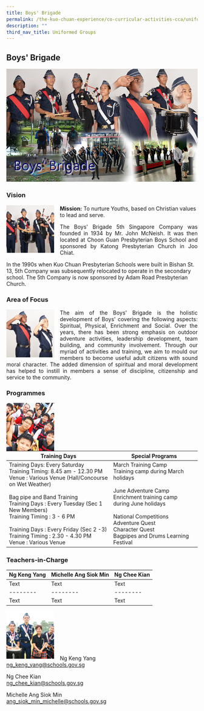 ```yaml
---
title: Boys' Brigade
permalink: /the-kuo-chuan-experience/co-curricular-activities-cca/uniformed-groups/boys-brigade/
description: ""
third_nav_title: Uniformed Groups
---
```

## Boys' Brigade


![](/images/The%20Kuo%20Chuan%20Experience/CCA/Boys%20Brigade/boysbrigade.jpg)



### Vision

<img src="/images/The%20Kuo%20Chuan%20Experience/CCA/Boys%20Brigade/content_boys_brigade.jpg" style="width:25%;margin-right:15px;" align = "left">

**Mission:** To nurture Youths, based on Christian values to lead and serve.  
  
<p style="text-align: justify">The Boys' Brigade 5th Singapore Company was founded in 1934 by Mr. John McNeish. It was then located at Choon Guan Presbyterian Boys School and sponsored by Katong Presbyterian Church in Joo Chiat. 
	
In the 1990s when Kuo Chuan Presbyterian Schools were built in Bishan St. 13, 5th Company was subsequently relocated to operate in the secondary school. The 5th Company is now sponsored by Adam Road Presbyterian Church.</p>



### Area of Focus

<img src="/images/The%20Kuo%20Chuan%20Experience/CCA/Boys%20Brigade/boys_brigrade_area_of_focus.jpg" style="width:25%;margin-right:15px;" align = "left">

<p style="text-align: justify">The aim of the Boys' Brigade is the holistic development of Boys' covering the following aspects: Spiritual, Physical, Enrichment and Social. Over the years, there has been strong emphasis on outdoor adventure activities, leadership development, team building, and community involvement. Through our myriad of activities and training, we aim to mould our members to become useful adult citizens with sound moral character. The added dimension of spiritual and moral development has helped to instill in members a sense of discipline, citizenship and service to the community.</p>




### Programmes


<img src="/images/The%20Kuo%20Chuan%20Experience/CCA/Boys%20Brigade/programmes.jpg"  
     style="width:25%;margin-right:15px;" align = "left"> 



<table>
<thead>
  <tr>
    <th>Training Days</th>
    <th>Special Programs</th>
  </tr>
</thead>
<tbody>
  <tr>
    <td>Training Days: Every Saturday <br>Training Timing: 8.45 am - 12.30 PM <br>Venue : Various Venue (Hall/Concourse on Wet Weather) <br><br>Bag pipe and Band Training <br>Training Days : Every Tuesday (Sec 1 New Members) <br>Training Timing : 3 - 6 PM <br><br>Training Days : Every Friday (Sec 2 -3) <br>Training Timing : 2.30 - 4.30 PM <br>Venue : Various Venue</td>
    <td>March Training Camp<br>Training camp during March holidays<br><br>June Adventure Camp<br>Enrichment training camp during June holidays<br><br>National Competitions<br>Adventure Quest<br>Character Quest<br>Bagpipes and Drums Learning Festival</td>
  </tr>
</tbody>
</table>


### Teachers-in-Charge



| Ng Keng Yang | Michelle Ang Siok Min | Ng Chee Kian |
| -------- | -------- | -------- |
| Text     | Text     | Text     |
| -------- | -------- | -------- |
| Text     | Text     | Text     |

<img src="/images/The%20Kuo%20Chuan%20Experience/CCA/Boys%20Brigade/teacher_in_charge.jpg"  
     style="width:25%;margin-right:15px;" align = "left"> 

<br><br><br><br><br><br>

Ng Keng Yang<br>
<a href="mailto:ng_keng_yang@schools.gov.sg">ng_keng_yang@schools.gov.sg</a>

Ng Chee Kian<br>
<a href="mailto:ng_chee_kian@schools.gov.sg">ng_chee_kian@schools.gov.sg</a>

Michelle Ang Siok Min<br>
<a href="mailto:ang_siok_min_michelle@schools.gov.sg">ang_siok_min_michelle@schools.gov.sg</a>
